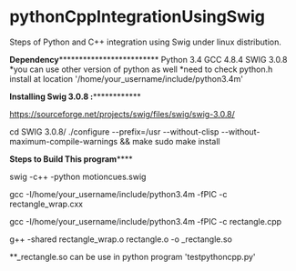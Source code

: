 # pythonCppIntegrationUsingSwig
Steps of Python and C++ integration using Swig under linux distribution. 

******************Dependency*******************************************
  Python 3.4
  GCC 4.8.4
  SWIG 3.0.8
  *you can use other version of python as well
  *need to check python.h install at location '/home/your_username/include/python3.4m'
  
******************Installing Swig 3.0.8 :******************************
  
  https://sourceforge.net/projects/swig/files/swig/swig-3.0.8/
  
  cd SWIG 3.0.8/
  ./configure --prefix=/usr --without-clisp --without-maximum-compile-warnings && make
  sudo make install
  
  
  
  
**********************Steps to Build This program**************************
  
  swig -c++ -python motioncues.swig
  
  gcc -I/home/your_username/include/python3.4m -fPIC -c rectangle_wrap.cxx
  
  gcc -I/home/your_username/include/python3.4m -fPIC -c rectangle.cpp
  
  g++ -shared rectangle_wrap.o rectangle.o -o _rectangle.so
  
  **_rectangle.so can be use in python program 'testpythoncpp.py'
